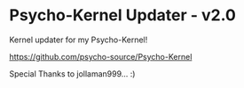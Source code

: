 Psycho-Kernel Updater -  v2.0
=============================

Kernel updater for my Psycho-Kernel!

https://github.com/psycho-source/Psycho-Kernel


Special Thanks to jollaman999... :)
